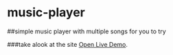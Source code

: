 # music-player
##simple music player with multiple songs for you to try

###take alook at the site [Open Live Demo](https://abdo2002654.github.io/music-player/).
